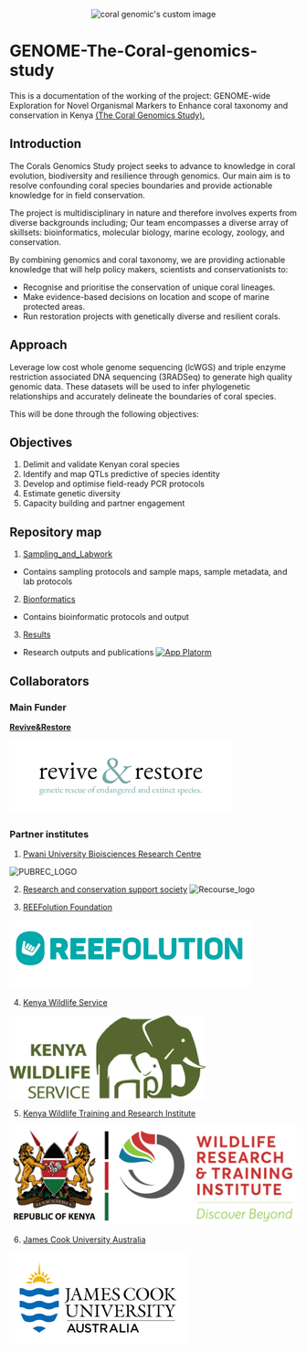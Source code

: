 

  <p align="center">
    <img src="https://coralgenomics.recourse.co.ke/wp-content/uploads/2025/10/coral_genomics_logo_edited-2-300x300.png" alt="coral genomic's custom image"/>
  </p>

# GENOME-The-Coral-genomics-study
This is a documentation of the working of the project: GENOME-wide Exploration for Novel Organismal Markers to Enhance coral taxonomy and conservation in Kenya [(The Coral Genomics Study).](https://coralgenomics.recourse.co.ke/)

## Introduction #
The Corals Genomics Study project seeks to advance to knowledge in coral evolution, biodiversity and resilience through genomics. Our main aim is to resolve confounding coral species boundaries and provide actionable knowledge for in field conservation.

The project is multidisciplinary in nature and therefore involves experts from diverse backgrounds including;
Our team encompasses a diverse array of skillsets: bioinformatics, molecular biology, marine ecology, zoology, and conservation.

By combining genomics and coral taxonomy, we are providing actionable knowledge that will help policy makers, scientists and conservationists to:

* Recognise and prioritise the conservation of unique coral lineages.
* Make evidence-based decisions on location and scope of marine protected areas.
* Run restoration projects with genetically diverse and resilient corals.

## Approach
Leverage low cost whole genome sequencing (lcWGS) and triple enzyme restriction associated DNA sequencing (3RADSeq) to generate high quality genomic data. These datasets will be used to infer phylogenetic relationships and accurately delineate the boundaries of coral species.

This will be done through the following objectives:

## Objectives
1. Delimit and validate Kenyan coral species
2. Identify and map QTLs predictive of species identity
3. Develop and optimise field-ready PCR protocols
4. Estimate genetic diversity
5. Capacity building and partner engagement

## Repository map
1. [Sampling_and_Labwork](https://coralgenomics.recourse.co.ke/)

 - Contains sampling protocols and sample maps, sample metadata, and lab protocols
2. [Bionformatics](https://coralgenomics.recourse.co.ke/)

  - Contains bioinformatic protocols and output
3. [Results](https://coralgenomics.recourse.co.ke/)

  - Research outputs and publications
[![App Platorm](https://doimages.nyc3.cdn.digitaloceanspaces.com/002Blog/0-BLOG-BANNERS/app_platform.png)](https://www.digitalocean.com/products/app-platform)
## Collaborators
### Main Funder

**[Revive&Restore](https://reviverestore.org/)**

[![Revive and restore](https://github.com/Research-Conservation-Support-Society/GENOME-The-Coral-genomics-study/blob/main/assets/images/reviveandrestore_logo.png)](https://reviverestore.org/)

### Partner institutes
1. [Pwani University Bioisciences Research Centre](http://pubrec.pu.ac.ke/)

<a>![PUBREC_LOGO](https://coralgenomics.recourse.co.ke/wp-content/uploads/2025/09/PUBREC_LOGO-removebg-preview.png)</a>

2. [Research and conservation support society](https://www.recourse.co.ke/)
<a>![Recourse_logo](https://www.recourse.co.ke/wp-content/uploads/2025/04/Screenshot-2025-04-19-at-13.19.09.webp)</a>

3. [REEFolution Foundation](https://reefolution.org/)

<a>![reefolution_LOGO](https://github.com/Research-Conservation-Support-Society/GENOME-The-Coral-genomics-study/blob/main/assets/images/reefolution_logo.png)</a>

4. [Kenya Wildlife Service](https://www.kws.go.ke/)

<a>![kws_LOGO](https://github.com/Research-Conservation-Support-Society/GENOME-The-Coral-genomics-study/blob/main/assets/images/kws_logo.png)</a>

5. [Kenya Wildlife Training and Research Institute](https://wrti.go.ke/)

<a>![writi_LOGO](https://github.com/Research-Conservation-Support-Society/GENOME-The-Coral-genomics-study/blob/main/assets/images/WIRTI-Logo-web.png)</a>

6. [James Cook University Australia](https://www.jcu.edu.au/)

<a>![Jamescook_logo](https://github.com/Research-Conservation-Support-Society/GENOME-The-Coral-genomics-study/blob/main/assets/images/jcu_logo.png)</a>
